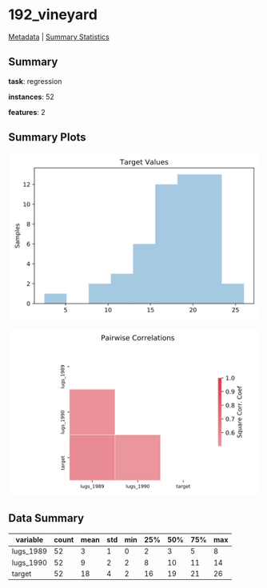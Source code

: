 # 192_vineyard

[Metadata](metadata.yaml) | [Summary Statistics](summary_stats.csv)

## Summary

**task**: regression

**instances**: 52

**features**: 2

## Summary Plots

![Labels](label.svg)

![Corr](corr.svg)

## Data Summary

|	variable	|	count	|	mean	|	std	|	min	|	25%	|	50%	|	75%	|	max|
| --- | --- | --- | --- | --- | --- | --- | --- | --- |
|	lugs_1989	|	52	|	3	|	1	|	0	|	2	|	3	|	5	|	8
|	lugs_1990	|	52	|	9	|	2	|	2	|	8	|	10	|	11	|	14
|	target	|	52	|	18	|	4	|	2	|	16	|	19	|	21	|	26
